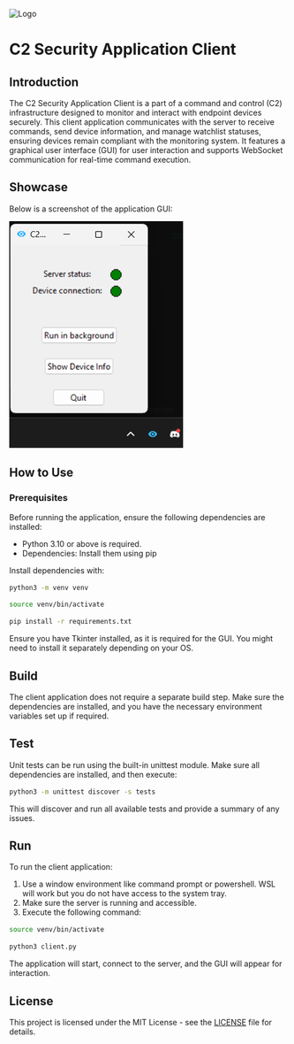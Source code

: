 ![Logo](images/blueeye.ico)

# C2 Security Application Client 

## Introduction
The C2 Security Application Client is a part of a command and control (C2) infrastructure designed to monitor and interact with endpoint devices securely. This client application communicates with the server to receive commands, send device information, and manage watchlist statuses, ensuring devices remain compliant with the monitoring system. It features a graphical user interface (GUI) for user interaction and supports WebSocket communication for real-time command execution.

## Showcase
Below is a screenshot of the application GUI:

![Client GUI](images/showcase.png)

## How to Use
### Prerequisites
Before running the application, ensure the following dependencies are installed:

- Python 3.10 or above is required.
- Dependencies: Install them using pip

Install dependencies with:

```bash
python3 -m venv venv
```

```bash
source venv/bin/activate
```

```bash
pip install -r requirements.txt
```

Ensure you have Tkinter installed, as it is required for the GUI. You might need to install it separately depending on your OS.

## Build
The client application does not require a separate build step. Make sure the dependencies are installed, and you have the necessary environment variables set up if required.

## Test
Unit tests can be run using the built-in unittest module. Make sure all dependencies are installed, and then execute:

```bash
python3 -m unittest discover -s tests
```
This will discover and run all available tests and provide a summary of any issues.

## Run
To run the client application:
1. Use a window environment like command prompt or powershell. WSL will work but you do not have access to the system tray.
2. Make sure the server is running and accessible.
3. Execute the following command:

```bash
source venv/bin/activate
```

```bash
python3 client.py
```

The application will start, connect to the server, and the GUI will appear for interaction.

## License
This project is licensed under the MIT License - see the [LICENSE](LICENSE) file for details.
